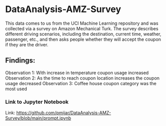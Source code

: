 # DataAnalysis-AMZ-Survey
This data comes to us from the UCI Machine Learning repository and was collected via a survey on Amazon Mechanical Turk. The survey describes different driving scenarios, including the destination, current time, weather, passenger, etc., and then asks people whether they will accept the coupon if they are the driver. 


## Findings:
Observation 1: With increase in temperature coupon usage increased
Observation 2: As the time to reach coupon location increases the coupon usage decreased
Observation 3: Coffee house coupon category was the most used

### Link to Jupyter Notebook
Link: https://github.com/pmijar/DataAnalysis-AMZ-Survey/blob/main/prompt.ipynb
